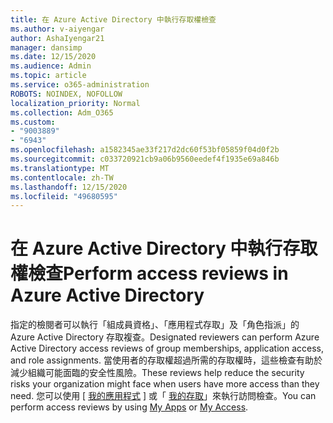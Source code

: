 ```yaml
---
title: 在 Azure Active Directory 中執行存取權檢查
ms.author: v-aiyengar
author: AshaIyengar21
manager: dansimp
ms.date: 12/15/2020
ms.audience: Admin
ms.topic: article
ms.service: o365-administration
ROBOTS: NOINDEX, NOFOLLOW
localization_priority: Normal
ms.collection: Adm_O365
ms.custom:
- "9003889"
- "6943"
ms.openlocfilehash: a1582345ae33f217d2dc60f53bf05859f04d0f2b
ms.sourcegitcommit: c033720921cb9a06b9560eedef4f1935e69a846b
ms.translationtype: MT
ms.contentlocale: zh-TW
ms.lasthandoff: 12/15/2020
ms.locfileid: "49680595"
---
```

# <a name="perform-access-reviews-in-azure-active-directory"></a><span data-ttu-id="6b3b0-102">在 Azure Active Directory 中執行存取權檢查</span><span class="sxs-lookup"><span data-stu-id="6b3b0-102">Perform access reviews in Azure Active Directory</span></span>

<span data-ttu-id="6b3b0-103">指定的檢閱者可以執行「組成員資格」、「應用程式存取」及「角色指派」的 Azure Active Directory 存取複查。</span><span class="sxs-lookup"><span data-stu-id="6b3b0-103">Designated reviewers can perform Azure Active Directory access reviews of group memberships, application access, and role assignments.</span></span> <span data-ttu-id="6b3b0-104">當使用者的存取權超過所需的存取權時，這些檢查有助於減少組織可能面臨的安全性風險。</span><span class="sxs-lookup"><span data-stu-id="6b3b0-104">These reviews help reduce the security risks your organization might face when users have more access than they need.</span></span> <span data-ttu-id="6b3b0-105">您可以使用 [ [我的應用程式](https://go.microsoft.com/fwlink/?linkid=2134605) ] 或「 [我的存取](https://go.microsoft.com/fwlink/?linkid=2134505)」來執行訪問檢查。</span><span class="sxs-lookup"><span data-stu-id="6b3b0-105">You can perform access reviews by using [My Apps](https://go.microsoft.com/fwlink/?linkid=2134605) or [My Access](https://go.microsoft.com/fwlink/?linkid=2134505).</span></span>
